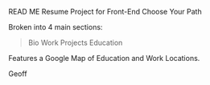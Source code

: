 ﻿READ ME
Resume Project for Front-End Choose Your Path

Broken into 4 main sections:
>Bio
>Work
>Projects
>Education

Features a Google Map of Education and Work Locations.

Geoff